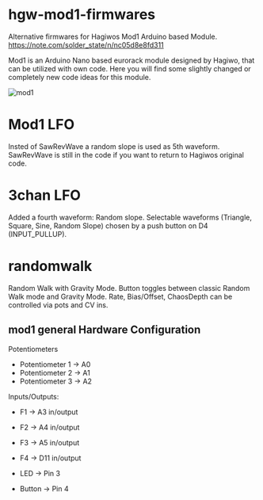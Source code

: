 # **hgw-mod1-firmwares**

 Alternative firmwares for Hagiwos Mod1 Arduino based Module.
 https://note.com/solder_state/n/nc05d8e8fd311
 
 Mod1 is an Arduino Nano based eurorack module designed by Hagiwo, that can be utilized with own code.
 Here you will find some slightly changed or completely new code ideas for this module. 
 
 
 ![mod1](https://assets.st-note.com/production/uploads/images/166671260/rectangle_large_type_2_74d04b7593d4c5aa3a08d021646da297.jpeg) 
 
 # Mod1 LFO
 Insted of SawRevWave a random slope is used as 5th waveform. 
 SawRevWave is still in the code if you want to return to Hagiwos original code. 
 
 # 3chan LFO
 Added a fourth waveform: Random slope. 
 Selectable waveforms (Triangle, Square, Sine, Random Slope) chosen by a push button on D4 (INPUT_PULLUP).

 # randomwalk
Random Walk with Gravity Mode. Button toggles between classic Random Walk mode and Gravity Mode.
Rate, Bias/Offset, ChaosDepth can be controlled via pots and CV ins. 




 
## mod1 general Hardware Configuration
Potentiometers
- Potentiometer 1  → A0
- Potentiometer 2  → A1
- Potentiometer 3  → A2

Inputs/Outputs:
- F1    → A3  in/output
- F2    → A4  in/output 
- F3    → A5  in/output 
- F4    → D11 in/output 

- LED    → Pin 3
- Button → Pin 4


 
 
 
 
 
 
 
